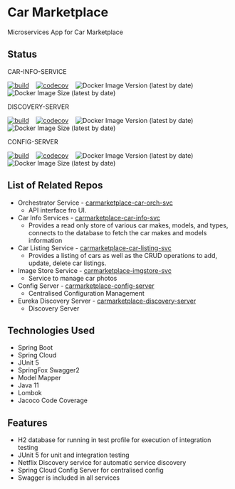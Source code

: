 # Car Marketplace

Microservices App for Car Marketplace

## Status

CAR-INFO-SERVICE

[![build](https://github.com/geekymon2/carmarketplace-car-info-svc/actions/workflows/build.yml/badge.svg)](https://github.com/geekymon2/carmarketplace-car-info-svc/actions/workflows/build.yml) &nbsp;&nbsp; [![codecov](https://codecov.io/gh/geekymon2/carmarketplace-car-info-svc/branch/main/graph/badge.svg?token=LH7ATDIHTB)](https://codecov.io/gh/geekymon2/carmarketplace-car-info-svc) &nbsp;&nbsp; ![Docker Image Version (latest by date)](https://img.shields.io/docker/v/geekymon2/cm-car-info-svc) &nbsp;&nbsp; ![Docker Image Size (latest by date)](https://img.shields.io/docker/image-size/geekymon2/cm-car-info-svc)

DISCOVERY-SERVER

[![build](https://github.com/geekymon2/carmarketplace-discovery-server/actions/workflows/build.yml/badge.svg)](https://github.com/geekymon2/carmarketplace-discovery-server/actions/workflows/build.yml) &nbsp;&nbsp; [![codecov](https://codecov.io/gh/geekymon2/carmarketplace-discovery-server/branch/main/graph/badge.svg?token=LH7ATDIHTB)](https://codecov.io/gh/geekymon2/carmarketplace-discovery-server) &nbsp;&nbsp; ![Docker Image Version (latest by date)](https://img.shields.io/docker/v/geekymon2/cm-discovery-server) &nbsp;&nbsp; ![Docker Image Size (latest by date)](https://img.shields.io/docker/image-size/geekymon2/cm-discovery-server)

CONFIG-SERVER

[![build](https://github.com/geekymon2/carmarketplace-config-server/actions/workflows/build.yml/badge.svg)](https://github.com/geekymon2/carmarketplace-config-server/actions/workflows/build.yml) &nbsp;&nbsp; [![codecov](https://codecov.io/gh/geekymon2/carmarketplace-config-server/branch/main/graph/badge.svg?token=LH7ATDIHTB)](https://codecov.io/gh/geekymon2/carmarketplace-config-server) &nbsp;&nbsp; ![Docker Image Version (latest by date)](https://img.shields.io/docker/v/geekymon2/cm-config-server) &nbsp;&nbsp; ![Docker Image Size (latest by date)](https://img.shields.io/docker/image-size/geekymon2/cm-config-server)

## List of Related Repos

* Orchestrator Service - [carmarketplace-car-orch-svc](https://github.com/geekymon2/carmarketplace-car-orch-svc)
    - API interface fro UI.
* Car Info Services - [carmarketplace-car-info-svc](https://github.com/geekymon2/carmarketplace-car-info-svc)
    - Provides a read only store of various car makes, models, and types, connects to the database to fetch the car makes and models information
* Car Listing Service - [carmarketplace-car-listing-svc](https://github.com/geekymon2/carmarketplace-car-listing-svc)
    - Provides a listing of cars as well as the CRUD operations to add, update, delete car listings.
* Image Store Service - [carmarketplace-imgstore-svc](https://github.com/geekymon2/carmarketplace-imagestore-svc)
    - Service to manage car photos
* Config Server - [carmarketplace-config-server](https://github.com/geekymon2/carmarketplace-config-server)
    - Centralised Configuration Management
* Eureka Discovery Server - [carmarketplace-discovery-server](https://github.com/geekymon2/carmarketplace-discovery-server)
    - Discovery Server

## Technologies Used
* Spring Boot
* Spring Cloud
* JUnit 5
* SpringFox Swagger2
* Model Mapper
* Java 11
* Lombok
* Jacoco Code Coverage

## Features
* H2 database for running in test profile for execution of integration testing
* JUnit 5 for unit and integration testing
* Netflix Discovery service for automatic service discovery
* Spring Cloud Config Server for centralised config
* Swagger is included in all services